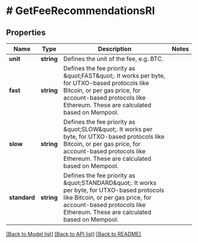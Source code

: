 # # GetFeeRecommendationsRI

## Properties

Name | Type | Description | Notes
------------ | ------------- | ------------- | -------------
**unit** | **string** | Defines the unit of the fee, e.g. BTC. |
**fast** | **string** | Defines the fee priority as \&quot;FAST\&quot;. It works per byte, for UTXO-based protocols like Bitcoin, or per gas price, for account-based protocols like Ethereum. These are calculated based on Mempool. |
**slow** | **string** | Defines the fee priority as \&quot;SLOW\&quot;. It works per byte, for UTXO-based protocols like Bitcoin, or per gas price, for account-based protocols like Ethereum. These are calculated based on Mempool. |
**standard** | **string** | Defines the fee priority as \&quot;STANDARD\&quot;. It works per byte, for UTXO-based protocols like Bitcoin, or per gas price, for account-based protocols like Ethereum. These are calculated based on Mempool. |

[[Back to Model list]](../../README.md#models) [[Back to API list]](../../README.md#endpoints) [[Back to README]](../../README.md)
